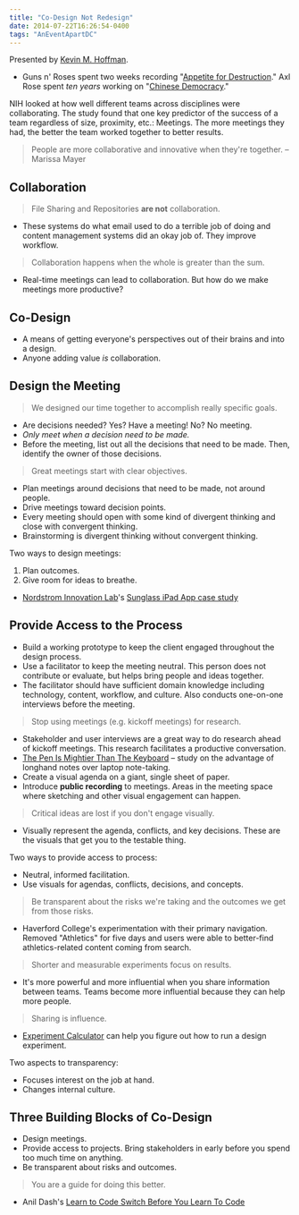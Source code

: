 ```yaml
---
title: "Co-Design Not Redesign"
date: 2014-07-22T16:26:54-0400
tags: "AnEventApartDC"
---
```


Presented by [Kevin M. Hoffman](http://kevinmhoffman.com/).

- Guns n' Roses spent two weeks recording "[Appetite for Destruction](http://en.wikipedia.org/wiki/Appetite_for_Destruction)." Axl Rose spent _ten years_ working on "[Chinese Democracy](http://en.wikipedia.org/wiki/Chinese_democracy)."

NIH looked at how well different teams across disciplines were collaborating. The study found that one key predictor of the success of a team regardless of size, proximity, etc.: Meetings. The more meetings they had, the better the team worked together to better results.

> People are more collaborative and innovative when they're together. – Marissa Mayer


## Collaboration

> File Sharing and Repositories **are not** collaboration.

- These systems do what email used to do a terrible job of doing and content management systems did an okay job of. They improve workflow.

> Collaboration happens when the whole is greater than the sum.

- Real-time meetings can lead to collaboration. But how do we make meetings more productive?


## Co-Design

- A means of getting everyone's perspectives out of their brains and into a design.
- Anyone adding value _is_ collaboration.


## Design the Meeting

> We designed our time together to accomplish really specific goals.

- Are decisions needed? Yes? Have a meeting! No? No meeting.
- _Only meet when a decision need to be made._
- Before the meeting, list out all the decisions that need to be made. Then, identify the owner of those decisions.

> Great meetings start with clear objectives.

- Plan meetings around decisions that need to be made, not around people.
- Drive meetings toward decision points.
- Every meeting should open with some kind of divergent thinking and close with convergent thinking.
- Brainstorming is divergent thinking without convergent thinking.

Two ways to design meetings:

1. Plan outcomes.
2. Give room for ideas to breathe.

- [Nordstrom Innovation Lab](http://nordstrominnovationlab.com/)'s [Sunglass iPad App case study](https://www.youtube.com/watch?v=szr0ezLyQHY)


## Provide Access to the Process

- Build a working prototype to keep the client engaged throughout the design process.
- Use a facilitator to keep the meeting neutral. This person does not contribute or evaluate, but helps bring people and ideas together.
- The facilitator should have sufficient domain knowledge including technology, content, workflow, and culture. Also conducts one-on-one interviews before the meeting.

> Stop using meetings (e.g. kickoff meetings) for research.

- Stakeholder and user interviews are a great way to do research ahead of kickoff meetings. This research facilitates a productive conversation.
- [The Pen Is Mightier Than The Keyboard](http://pss.sagepub.com/content/early/2014/04/22/0956797614524581.abstract) – study on the advantage of longhand notes over laptop note-taking.
- Create a visual agenda on a giant, single sheet of paper.
- Introduce **public recording** to meetings. Areas in the meeting space where sketching and other visual engagement can happen.

> Critical ideas are lost if you don't engage visually.

- Visually represent the agenda, conflicts, and key decisions. These are the visuals that get you to the testable thing.

Two ways to provide access to process:

- Neutral, informed facilitation.
- Use visuals for agendas, conflicts, decisions, and concepts.

> Be transparent about the risks we're taking and the outcomes we get from those risks.

- Haverford College's experimentation with their primary navigation. Removed "Athletics" for five days and users were able to better-find athletics-related content coming from search.

> Shorter and measurable experiments focus on results.

- It's more powerful and more influential when you share information between teams. Teams become more influential because they can help more people.

> Sharing is influence.

- [Experiment Calculator](http://www.experimentcalculator.com/) can help you figure out how to run a design experiment.

Two aspects to transparency:

- Focuses interest on the job at hand.
- Changes internal culture.


## Three Building Blocks of Co-Design

- Design meetings.
- Provide access to projects. Bring stakeholders in early before you spend too much time on anything.
- Be transparent about risks and outcomes.

> You are a guide for doing this better.

- Anil Dash's [Learn to Code Switch Before You Learn To Code](http://dashes.com/anil/2013/12/learn-to-code-switch-before-you-learn-to-code.html)
